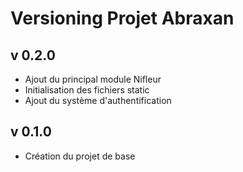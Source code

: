 # Versioning Projet Abraxan

## v 0.2.0
- Ajout du principal module Nifleur
- Initialisation des fichiers static
- Ajout du système d'authentification 

## v 0.1.0
- Création du projet de base
